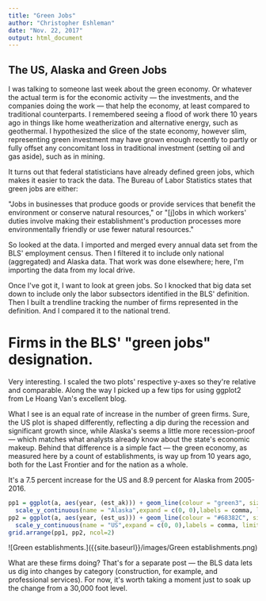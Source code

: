 ```yaml
---
title: "Green Jobs"
author: "Christopher Eshleman"
date: "Nov. 22, 2017"
output: html_document
---
```


## The US, Alaska and Green Jobs
I was talking to someone last week about the green economy. Or whatever the actual term is for the economic activity — the investments, and the companies doing the work — that help the economy, at least compared to traditional counterparts. I remembered seeing a flood of work there 10 years ago in things like home weatherization and alternative energy, such as geothermal. I hypothesized the slice of the state economy, however slim, representing green investment may have grown enough recently to partly or fully offset any concomitant loss in traditional investment (setting oil and gas aside), such as in mining. 

It turns out that federal statisticians have already defined green jobs, which makes it easier to track the data. The Bureau of Labor Statistics states that green jobs are either:

"Jobs in businesses that produce goods or provide services that benefit the environment or conserve natural resources," or "[j]obs in which workers' duties involve making their establishment's production processes more environmentally friendly or use fewer natural resources." 

So looked at the data. I imported and merged every annual data set from the BLS' employment census. Then I filtered it to include only national (aggregated) and Alaska data. That work was done elsewhere; here, I'm importing the data from my local drive. 

Once I've got it, I want to look at green jobs. So I knocked that big data set down to include only the labor subsectors identified in the BLS' definition. Then I built a trendline tracking the number of firms represented in the definition. And I compared it to the national trend. 


# Firms in the BLS' "green jobs" designation.
Very interesting. I scaled the two plots' respective y-axes so they're relative and comparable. Along the way I picked up a few tips for using ggplot2 from Le Hoang Van's excellent blog. 

What I see is an equal rate of increase in the number of green firms. Sure, the US plot is shaped differently, reflecting a dip during the recession and significant growth since, while Alaska's seems a little more recession-proof — which matches what analysts already know about the state's economic makeup. Behind that difference is a simple fact — the green economy, as measured here by a count of establishments, is way up from 10 years ago, both for the Last Frontier and for the nation as a whole. 

It's a 7.5 percent increase for the US and 8.9 percent for Alaska from 2005-2016.

```r
pp1 = ggplot(a, aes(year, (est_ak))) + geom_line(colour = "green3", size = 1.5) + 
  scale_y_continuous(name = "Alaska",expand = c(0, 0),labels = comma, limits = c(4250,5750)) 
pp2 = ggplot(a, aes(year, (est_us))) + geom_line(colour = "#68382C", size = 1.5) + 
  scale_y_continuous(name = "US",expand = c(0, 0),labels = comma, limits = c(1600000,2500000)) 
grid.arrange(pp1, pp2, ncol=2) 
```

![Green establishments.]({{site.baseurl}}/images/Green establishments.png)

What are these firms doing? That's for a separate post — the BLS data lets us dig into changes by category (construction, for example, and professional services). For now, it's worth taking a moment just to soak up the change from a 30,000 foot level. 
